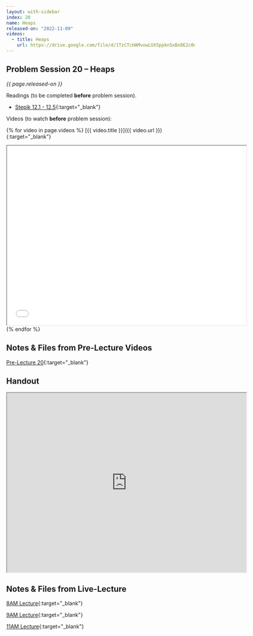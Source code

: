```yaml
---
layout: with-sidebar
index: 20
name: Heaps
released-on: "2022-11-09"
videos:
  - title: Heaps
    url: https://drive.google.com/file/d/1TzCTcHAMvowLUX5ppknSxBx8E2c0emJ3
---
```


## Problem Session 20 – Heaps

_{{ page.released-on }}_

Readings (to be completed **before** problem session). 
- [Stepik 12.1 - 12.5](https://stepik.org/lesson/692946/step/1?unit=692556){:target="_blank"}

Videos (to watch **before** problem session):

{% for video in page.videos %}
[{{ video.title }}]({{ video.url }}){:target="_blank"}

<iframe src="{{ video.url }}/preview" width="640" height="480" allow="autoplay"></iframe>
{% endfor %}

## Notes & Files from Pre-Lecture Videos

[Pre-Lecture 20](https://github.com/ucsd-cse12-f22/ucsd-cse12-f22.github.io/tree/main/_pre-lectures/lecture-20){:target="_blank"}

## Handout

<iframe src="https://drive.google.com/file/d/1gboqiv6HZEnuJpdCEg5uHDuD-iLGhdCF/preview" width="640" height="480" allow="autoplay"></iframe>

## Notes & Files from Live-Lecture

[8AM Lecture](https://github.com/ucsd-cse12-f22/ucsd-cse12-f22.github.io/tree/main/_lectures/lecture-20/A00){:target="_blank"}

[9AM Lecture](https://github.com/ucsd-cse12-f22/ucsd-cse12-f22.github.io/tree/main/_lectures/lecture-20/B00){:target="_blank"}

[11AM Lecture](https://github.com/ucsd-cse12-f22/ucsd-cse12-f22.github.io/tree/main/_lectures/lecture-20/C00){:target="_blank"}
